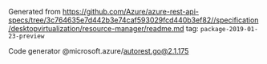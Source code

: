 Generated from https://github.com/Azure/azure-rest-api-specs/tree/3c764635e7d442b3e74caf593029fcd440b3ef82//specification/desktopvirtualization/resource-manager/readme.md tag: `package-2019-01-23-preview`

Code generator @microsoft.azure/autorest.go@2.1.175


